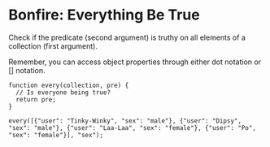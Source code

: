 # Bonfire: Everything Be True

Check if the predicate (second argument) is truthy on all elements of a collection (first argument).

Remember, you can access object properties through either dot notation or [] notation.

```
function every(collection, pre) {
  // Is everyone being true?
  return pre;
}

every([{"user": "Tinky-Winky", "sex": "male"}, {"user": "Dipsy", "sex": "male"}, {"user": "Laa-Laa", "sex": "female"}, {"user": "Po", "sex": "female"}], "sex");
```